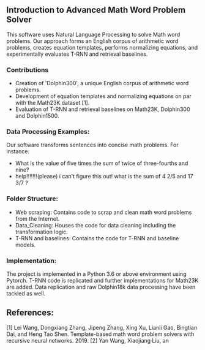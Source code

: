 ## Introduction to Advanced Math Word Problem Solver

This software uses Natural Language Processing to solve Math word problems. Our approach forms an English corpus of arithmetic word problems, creates equation templates, performs normalizing equations, and experimentally evaluates T-RNN and retrieval baselines.

### Contributions
- Creation of 'Dolphin300', a unique English corpus of arithmetic word problems.
- Development of equation templates and normalizing equations on par with the Math23K dataset [1].
- Evaluation of T-RNN and retrieval baselines on Math23K, Dolphin300 and Dolphin1500.

### Data Processing Examples:
Our software transforms sentences into concise math problems. For instance:
- What is the value of five times the sum of twice of three-fourths and nine?
- help!!!!!!!(please) i can't figure this out! what is the sum of 4 2/5 and 17 3/7 ?

### Folder Structure:
- Web scraping: Contains code to scrap and clean math word problems from the Internet.
- Data_Cleaning: Houses the code for data cleaning including the transformation logic.
- T-RNN and baselines: Contains the code for T-RNN and baseline models.

### Implementation:
The project is implemented in a Python 3.6 or above environment using Pytorch. T-RNN code is replicated and further implementations for Math23K are added. Data replication and raw Dolphin18k data processing have been tackled as well.

## References:
[1] Lei Wang, Dongxiang Zhang, Jipeng Zhang, Xing Xu, Lianli Gao, Bingtian Dai, and Heng Tao Shen. Template-based math word problem solvers with recursive neural networks. 2019.
[2] Yan Wang, Xiaojiang Liu, an